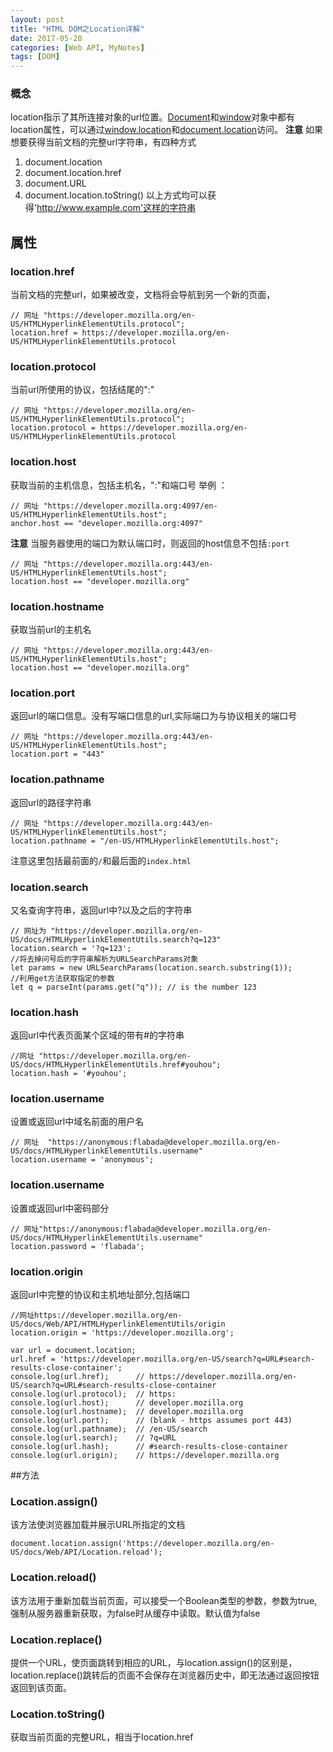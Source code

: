 ```yaml
---
layout: post
title: "HTML DOM之Location详解"
date: 2017-05-20
categories: [Web API, MyNotes]
tags: [DOM]
---
```

### 概念
location指示了其所连接对象的url位置。[Document](https://developer.mozilla.org/en-US/docs/Web/API/Document)和[window](https://developer.mozilla.org/en-US/docs/Web/API/Window)对象中都有location属性，可以通过[window.location](https://developer.mozilla.org/en-US/docs/Web/API/Window/location)和[document.location](https://developer.mozilla.org/en-US/docs/Web/API/Document/location)访问。<!-- more -->
**注意** 如果想要获得当前文档的完整url字符串，有四种方式
 1. document.location
 2. document.location.href
 3. document.URL
 4. document.location.toString()
以上方式均可以获得'http://www.example.com'这样的字符串


 ## 属性
### location.href
  当前文档的完整url，如果被改变，文档将会导航到另一个新的页面，
  ```
  // 网址 "https://developer.mozilla.org/en-US/HTMLHyperlinkElementUtils.protocol";
  location.href = https://developer.mozilla.org/en-US/HTMLHyperlinkElementUtils.protocol
  ```
### location.protocol
  当前url所使用的协议，包括结尾的":"
  ```
  // 网址 "https://developer.mozilla.org/en-US/HTMLHyperlinkElementUtils.protocol";
  location.protocol = https://developer.mozilla.org/en-US/HTMLHyperlinkElementUtils.protocol
  ```
### location.host
  获取当前的主机信息，包括主机名，":"和端口号
  举例 ：
  ```
  // 网址 "https://developer.mozilla.org:4097/en-US/HTMLHyperlinkElementUtils.host";
  anchor.host == "developer.mozilla.org:4097"
  ```
  **注意** 当服务器使用的端口为默认端口时，则返回的host信息不包括``:port``
  ```
// 网址 "https://developer.mozilla.org:443/en-US/HTMLHyperlinkElementUtils.host";
location.host == "developer.mozilla.org"
  ```

### location.hostname
获取当前url的主机名
```
// 网址 "https://developer.mozilla.org:443/en-US/HTMLHyperlinkElementUtils.host";
location.host == "developer.mozilla.org"
```

### location.port
  返回url的端口信息。没有写端口信息的url,实际端口为与协议相关的端口号
  ```
  // 网址 "https://developer.mozilla.org:443/en-US/HTMLHyperlinkElementUtils.host";
  location.port = "443"
  ```
### location.pathname
  返回url的路径字符串
  ```
  // 网址 "https://developer.mozilla.org:443/en-US/HTMLHyperlinkElementUtils.host";
  location.pathname = "/en-US/HTMLHyperlinkElementUtils.host";
  ```
  注意这里包括最前面的``/``和最后面的``index.html``
### location.search
  又名查询字符串，返回url中?以及之后的字符串
  ```
// 网址为 "https://developer.mozilla.org/en-US/docs/HTMLHyperlinkElementUtils.search?q=123"
location.search = '?q=123';
//将去掉问号后的字符串解析为URLSearchParams对象
let params = new URLSearchParams(location.search.substring(1));
//利用get方法获取指定的参数
let q = parseInt(params.get("q")); // is the number 123
  ```
### location.hash
返回url中代表页面某个区域的带有#的字符串
  ```
//网址 "https://developer.mozilla.org/en-US/docs/HTMLHyperlinkElementUtils.href#youhou";
location.hash = '#youhou';
  ```
### location.username
  设置或返回url中域名前面的用户名
  ```
// 网址  "https://anonymous:flabada@developer.mozilla.org/en-US/docs/HTMLHyperlinkElementUtils.username"
location.username = 'anonymous';
  ```
### location.username
设置或返回url中密码部分
```
// 网址"https://anonymous:flabada@developer.mozilla.org/en-US/docs/HTMLHyperlinkElementUtils.username"
location.password = 'flabada';
```

### location.origin
返回url中完整的协议和主机地址部分,包括端口
```
//网址https://developer.mozilla.org/en-US/docs/Web/API/HTMLHyperlinkElementUtils/origin
location.origin = 'https://developer.mozilla.org';
```


```
var url = document.location;
url.href = 'https://developer.mozilla.org/en-US/search?q=URL#search-results-close-container';
console.log(url.href);      // https://developer.mozilla.org/en-US/search?q=URL#search-results-close-container
console.log(url.protocol);  // https:
console.log(url.host);      // developer.mozilla.org
console.log(url.hostname);  // developer.mozilla.org
console.log(url.port);      // (blank - https assumes port 443)
console.log(url.pathname);  // /en-US/search
console.log(url.search);    // ?q=URL
console.log(url.hash);      // #search-results-close-container
console.log(url.origin);    // https://developer.mozilla.org
```

##方法
### Location.assign()
该方法使浏览器加载并展示URL所指定的文档
```
document.location.assign('https://developer.mozilla.org/en-US/docs/Web/API/Location.reload');
```
### Location.reload()
该方法用于重新加载当前页面，可以接受一个Boolean类型的参数，参数为true,强制从服务器重新获取，为false时从缓存中读取。默认值为false

### Location.replace()
提供一个URL，使页面跳转到相应的URL，与location.assign()的区别是，location.replace()跳转后的页面不会保存在浏览器历史中，即无法通过返回按钮返回到该页面。

### Location.toString()
获取当前页面的完整URL，相当于location.href
